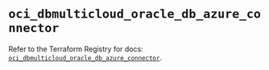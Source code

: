 # `oci_dbmulticloud_oracle_db_azure_connector`

Refer to the Terraform Registry for docs: [`oci_dbmulticloud_oracle_db_azure_connector`](https://registry.terraform.io/providers/oracle/oci/7.19.0/docs/resources/dbmulticloud_oracle_db_azure_connector).
